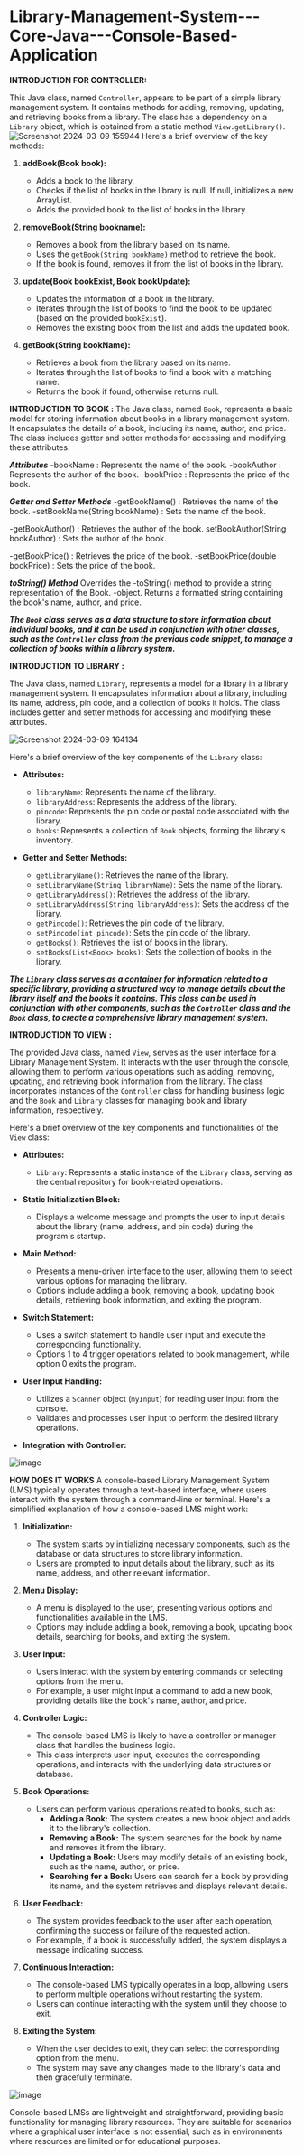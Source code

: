 # Library-Management-System---Core-Java---Console-Based-Application
__INTRODUCTION FOR CONTROLLER:__

This Java class, named `Controller`, appears to be part of a simple library management system. It contains methods for adding, removing, updating, and retrieving books from a library. The class has a dependency on a `Library` object, which is obtained from a static method `View.getLibrary()`.
![Screenshot 2024-03-09 155944](https://github.com/mayankjain02/Library-Management-System---Core-Java---Console-Based-Application/assets/161832255/b2433c7f-80d8-4d18-b41f-e6d139afac3c)
Here's a brief overview of the key methods:

1. **addBook(Book book):**
   - Adds a book to the library.
   - Checks if the list of books in the library is null. If null, initializes a new ArrayList.
   - Adds the provided book to the list of books in the library.

2. **removeBook(String bookname):**
   - Removes a book from the library based on its name.
   - Uses the `getBook(String bookName)` method to retrieve the book.
   - If the book is found, removes it from the list of books in the library.

3. **update(Book bookExist, Book bookUpdate):**
   - Updates the information of a book in the library.
   - Iterates through the list of books to find the book to be updated (based on the provided `bookExist`).
   - Removes the existing book from the list and adds the updated book.

4. **getBook(String bookName):**
   - Retrieves a book from the library based on its name.
   - Iterates through the list of books to find a book with a matching name.
   - Returns the book if found, otherwise returns null.

__INTRODUCTION TO BOOK :__
The Java class, named `Book`, represents a basic model for storing information about books in a library management system. It encapsulates the details of a book, including its name, author, and price. The class includes getter and setter methods for accessing and modifying these attributes.

__*Attributes*__
-bookName
: Represents the name of the book.
-bookAuthor
: Represents the author of the book.
-bookPrice
: Represents the price of the book.

__*Getter and Setter Methods*__
-getBookName()
: Retrieves the name of the book.
-setBookName(String bookName)
: Sets the name of the book.

-getBookAuthor()
: Retrieves the author of the book.
setBookAuthor(String bookAuthor)
: Sets the author of the book.

-getBookPrice()
: Retrieves the price of the book.
-setBookPrice(double bookPrice)
: Sets the price of the book.

__*toString() Method*__
Overrides the
-toString() method to provide a string representation of the Book.
-object.
Returns a formatted string containing the book's name, author, and price.

__*The `Book` class serves as a data structure to store information about individual books, and it can be used in conjunction with other classes, such as the `Controller` class from the previous code snippet, to manage a collection of books within a library system.*__

__INTRODUCTION TO LIBRARY :__

The Java class, named `Library`, represents a model for a library in a library management system. It encapsulates information about a library, including its name, address, pin code, and a collection of books it holds. The class includes getter and setter methods for accessing and modifying these attributes.

![Screenshot 2024-03-09 164134](https://github.com/mayankjain02/Library-Management-System---Core-Java---Console-Based-Application/assets/161832255/f76a5af5-4f46-43f5-8ac2-a93d5701ddb2)

Here's a brief overview of the key components of the `Library` class:

- **Attributes:**
  - `libraryName`: Represents the name of the library.
  - `libraryAddress`: Represents the address of the library.
  - `pincode`: Represents the pin code or postal code associated with the library.
  - `books`: Represents a collection of `Book` objects, forming the library's inventory.

- **Getter and Setter Methods:**
  - `getLibraryName()`: Retrieves the name of the library.
  - `setLibraryName(String libraryName)`: Sets the name of the library.
  - `getLibraryAddress()`: Retrieves the address of the library.
  - `setLibraryAddress(String libraryAddress)`: Sets the address of the library.
  - `getPincode()`: Retrieves the pin code of the library.
  - `setPincode(int pincode)`: Sets the pin code of the library.
  - `getBooks()`: Retrieves the list of books in the library.
  - `setBooks(List<Book> books)`: Sets the collection of books in the library.

__*The `Library` class serves as a container for information related to a specific library, providing a structured way to manage details about the library itself and the books it contains. This class can be used in conjunction with other components, such as the `Controller` class and the `Book` class, to create a comprehensive library management system.*__

__INTRODUCTION TO VIEW :__

The provided Java class, named `View`, serves as the user interface for a Library Management System. It interacts with the user through the console, allowing them to perform various operations such as adding, removing, updating, and retrieving book information from the library. The class incorporates instances of the `Controller` class for handling business logic and the `Book` and `Library` classes for managing book and library information, respectively.

Here's a brief overview of the key components and functionalities of the `View` class:

- **Attributes:**
  - `Library`: Represents a static instance of the `Library` class, serving as the central repository for book-related operations.

- **Static Initialization Block:**
  - Displays a welcome message and prompts the user to input details about the library (name, address, and pin code) during the program's startup.

- **Main Method:**
  - Presents a menu-driven interface to the user, allowing them to select various options for managing the library.
  - Options include adding a book, removing a book, updating book details, retrieving book information, and exiting the program.

- **Switch Statement:**
  - Uses a switch statement to handle user input and execute the corresponding functionality.
  - Options 1 to 4 trigger operations related to book management, while option 0 exits the program.

- **User Input Handling:**
  - Utilizes a `Scanner` object (`myInput`) for reading user input from the console.
  - Validates and processes user input to perform the desired library operations.

- **Integration with Controller:**


![image](https://github.com/mayankjain02/Library-Management-System---Core-Java---Console-Based-Application/assets/161832255/495308d3-9500-435a-af00-27b3f330a223)

**HOW DOES IT WORKS**
A console-based Library Management System (LMS) typically operates through a text-based interface, where users interact with the system through a command-line or terminal. Here's a simplified explanation of how a console-based LMS might work:

1. **Initialization:**
   - The system starts by initializing necessary components, such as the database or data structures to store library information.
   - Users are prompted to input details about the library, such as its name, address, and other relevant information.

2. **Menu Display:**
   - A menu is displayed to the user, presenting various options and functionalities available in the LMS.
   - Options may include adding a book, removing a book, updating book details, searching for books, and exiting the system.

3. **User Input:**
   - Users interact with the system by entering commands or selecting options from the menu.
   - For example, a user might input a command to add a new book, providing details like the book's name, author, and price.

4. **Controller Logic:**
   - The console-based LMS is likely to have a controller or manager class that handles the business logic.
   - This class interprets user input, executes the corresponding operations, and interacts with the underlying data structures or database.

5. **Book Operations:**
   - Users can perform various operations related to books, such as:
     - **Adding a Book:** The system creates a new book object and adds it to the library's collection.
     - **Removing a Book:** The system searches for the book by name and removes it from the library.
     - **Updating a Book:** Users may modify details of an existing book, such as the name, author, or price.
     - **Searching for a Book:** Users can search for a book by providing its name, and the system retrieves and displays relevant details.

6. **User Feedback:**
   - The system provides feedback to the user after each operation, confirming the success or failure of the requested action.
   - For example, if a book is successfully added, the system displays a message indicating success.

7. **Continuous Interaction:**
   - The console-based LMS typically operates in a loop, allowing users to perform multiple operations without restarting the system.
   - Users can continue interacting with the system until they choose to exit.

8. **Exiting the System:**
   - When the user decides to exit, they can select the corresponding option from the menu.
   - The system may save any changes made to the library's data and then gracefully terminate.

![image](https://github.com/mayankjain02/Library-Management-System---Core-Java---Console-Based-Application/assets/161832255/77781d4e-c834-4217-904b-a70aa9bffb8d)


Console-based LMSs are lightweight and straightforward, providing basic functionality for managing library resources. They are suitable for scenarios where a graphical user interface is not essential, such as in environments where resources are limited or for educational purposes.

